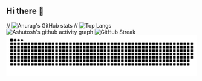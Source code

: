 ## Hi there 👋
// ![Anurag's GitHub stats](https://github-readme-stats.vercel.app/api?username=SuYLing)
// ![Top Langs](https://github-readme-stats.vercel.app/api/top-langs/?username=SuYLing)
![Ashutosh's github activity graph](https://github-readme-activity-graph.vercel.app/graph?username=SuYLing)
![GitHub Streak](https://streak-stats.demolab.com/?user=SuYLing)
![HuiDBK's github activity graph](https://raw.githubusercontent.com/SuYLing/SuYLing/output/github-contribution-grid-snake.svg)
